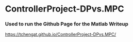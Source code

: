 # ControllerProject-DPvs.MPC
### Used to run the Github Page for the Matlab Writeup
https://tchengat.github.io/ControllerProject-DPvs.MPC/
